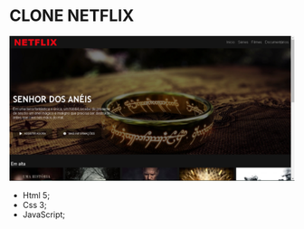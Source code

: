 # CLONE NETFLIX #

![clone](https://github.com/GabrielMachioni/CloneNetflix/blob/master/clone.png)

* Html 5;
* Css 3;
* JavaScript;
